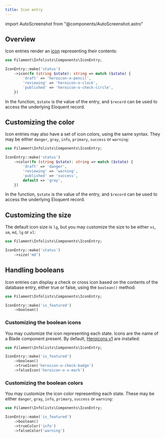 ```yaml
---
title: Icon entry
---
```

import AutoScreenshot from "@components/AutoScreenshot.astro"

## Overview

Icon entries render an [icon](https://blade-ui-kit.com/blade-icons?set=1#search) representing their contents:

```php
use Filament\Infolists\Components\IconEntry;

IconEntry::make('status')
    ->icon(fn (string $state): string => match ($state) {
        'draft' => 'heroicon-o-pencil',
        'reviewing' => 'heroicon-o-clock',
        'published' => 'heroicon-o-check-circle',
    })
```

In the function, `$state` is the value of the entry, and `$record` can be used to access the underlying Eloquent record.

<AutoScreenshot name="infolists/entries/icon/simple" alt="Icon entry" version="3.x" />

## Customizing the color

Icon entries may also have a set of icon colors, using the same syntax. They may be either `danger`, `gray`, `info`, `primary`, `success` or `warning`:

```php
use Filament\Infolists\Components\IconEntry;

IconEntry::make('status')
    ->color(fn (string $state): string => match ($state) {
        'draft' => 'danger',
        'reviewing' => 'warning',
        'published' => 'success',
        default => 'gray',
    })
```

In the function, `$state` is the value of the entry, and `$record` can be used to access the underlying Eloquent record.

<AutoScreenshot name="infolists/entries/icon/color" alt="Icon entry with color" version="3.x" />

## Customizing the size

The default icon size is `lg`, but you may customize the size to be either `xs`, `sm`, `md`, `lg` or `xl`:

```php
use Filament\Infolists\Components\IconEntry;

IconEntry::make('status')
    ->size('md')
```

<AutoScreenshot name="infolists/entries/icon/medium" alt="Medium-sized icon entry" version="3.x" />

## Handling booleans

Icon entries can display a check or cross icon based on the contents of the database entry, either true or false, using the `boolean()` method:

```php
use Filament\Infolists\Components\IconEntry;

IconEntry::make('is_featured')
    ->boolean()
```

<AutoScreenshot name="infolists/entries/icon/boolean" alt="Icon entry to display a boolean" version="3.x" />

### Customizing the boolean icons

You may customize the icon representing each state. Icons are the name of a Blade component present. By default, [Heroicons v1](https://v1.heroicons.com) are installed:

```php
use Filament\Infolists\Components\IconEntry;

IconEntry::make('is_featured')
    ->boolean()
    ->trueIcon('heroicon-o-check-badge')
    ->falseIcon('heroicon-o-x-mark')
```

<AutoScreenshot name="infolists/entries/icon/boolean-icon" alt="Icon entry to display a boolean with custom icons" version="3.x" />

### Customizing the boolean colors

You may customize the icon color representing each state. These may be either `danger`, `gray`, `info`, `primary`, `success` or `warning`:

```php
use Filament\Infolists\Components\IconEntry;

IconEntry::make('is_featured')
    ->boolean()
    ->trueColor('info')
    ->falseColor('warning')
```

<AutoScreenshot name="infolists/entries/icon/boolean-color" alt="Icon entry to display a boolean with custom colors" version="3.x" />
